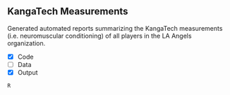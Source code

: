 ## KangaTech Measurements
Generated automated reports summarizing the KangaTech measurements (i.e. neuromuscular conditioning) of all players in the LA Angels organization.
- [x] Code
- [ ] Data
- [x] Output

`R`
